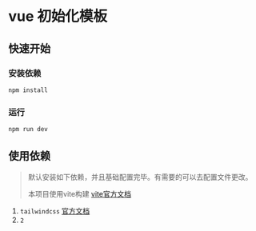 # vue 初始化模板

## 快速开始

### 安装依赖

```sh
npm install
```

### 运行

```sh
npm run dev
```

## 使用依赖

> 默认安装如下依赖，并且基础配置完毕。有需要的可以去配置文件更改。
>
> 本项目使用vite构建 [vite官方文档](https://cn.vitejs.dev/guide/env-and-mode)

1. `tailwindcss` [官方文档](https://www.tailwindcss.cn/docs/installation)
2. `2`
